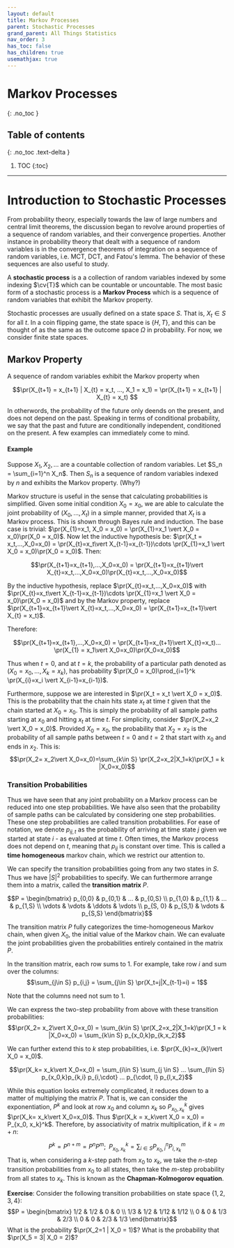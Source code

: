 ```yaml
---
layout: default
title: Markov Processes
parent: Stochastic Processes
grand_parent: All Things Statistics
nav_order: 3
has_toc: false
has_children: true
usemathjax: true
---
```


# Markov Processes
{: .no_toc }

## Table of contents
{: .no_toc .text-delta }

1. TOC
{:toc}

---

$\newcommand{\reals}{\mathbb{R}}$ $\newcommand{\nats}{\mathbb{N}}$ $\newcommand{\ind}{\mathbb{1}}$  $\newcommand{\pr}{\mathbb{P}}$ $\newcommand{\cv}[1]{\mathcal{#1}}$ $\newcommand{\nul}{\varnothing}$ $\newcommand{\eps}{\varepsilon}$ $\newcommand{\E}{\mathbb{E}}$ 

# Introduction to Stochastic Processes

From probability theory, especially towards the law of large numbers and central limit theorems, the discussion began to revolve around properties of a sequence of random variables, and their convergence properties. Another instance in probability theory that dealt with a sequence of random variables is in the convergence theorems of integration on a sequence of random variables, i.e. MCT, DCT, and Fatou's lemma. The behavior of these sequences are also useful to study.

A **stochastic process** is a a collection of random variables indexed by some indexing $\cv{T}$ which can be countable or uncountable. The most basic form of a stochastic process is a **Markov Process** which is a sequence of random variables that exhibit the Markov property. 

Stochastic processes are usually defined on a state space $S$. That is, $X_t \in S$ for all $t$. In a coin flipping game, the state space is $\{H,T\}$, and this can be thought of as the same as the outcome space $\Omega$ in probability. For now, we consider finite state spaces.

## Markov Property

A sequence of random variables exhibit the Markov property when

$$\pr(X_{t+1} = x_{t+1} | X_{t} = x_t, ..., X_1 = x_1) = \pr(X_{t+1} = x_{t+1} | X_{t} = x_t) $$

In otherwords, the probability of the future only deends on the present, and does not depend on the past. Speaking in terms of conditional probability, we say that the past and future are conditionally independent, conditioned on the present. A few examples can immediately come to mind.

#### Example

Suppose $X_1, X_2,...$ are a countable collection of random variables. Let $S_n = \sum_{i=1}^n X_n$. Then $S_n$ is a sequence of random variables indexed by $n$ and exhibits the Markov property. (Why?)


Markov structure is useful in the sense that calculating probabilities is simplified. Given some initial condition $X_0 = x_0$, we are able to calculate the joint probability of $(X_0,...,X_t)$ in a simple manner, provided that $X_t$ is a Markov process. This is shown through Bayes rule and induction. The base case is trivial: $\pr(X_{1}=x_1, X_0 = x_0) = \pr(X_{1}=x_1 \vert X_0 = x_0)\pr(X_0 = x_0)$. Now let the inductive hypothesis be: $\pr(X_t = x_t,...,X_0=x_0) = \pr(X_{t}=x_t\vert X_{t-1}=x_{t-1})\cdots \pr(X_{1}=x_1 \vert X_0 = x_0)\pr(X_0 = x_0)$. Then:

$$\pr(X_{t+1}=x_{t+1},...,X_0=x_0) = \pr(X_{t+1}=x_{t+1}\vert X_{t}=x_t,...,X_0=x_0)\pr(X_{t}=x_t,...,X_0=x_0)$$

By the inductive hypothesis, replace $\pr(X_{t}=x_t,...,X_0=x_0)$ with $\pr(X_{t}=x_t\vert X_{t-1}=x_{t-1})\cdots \pr(X_{1}=x_1 \vert X_0 = x_0)\pr(X_0 = x_0)$ and by the Markov property, replace $\pr(X_{t+1}=x_{t+1}\vert X_{t}=x_t,...,X_0=x_0) = \pr(X_{t+1}=x_{t+1}\vert X_{t} = x_t)$. 

Therefore:

$$\pr(X_{t+1}=x_{t+1},...,X_0=x_0) = \pr(X_{t+1}=x_{t+1}\vert X_{t}=x_t)... \pr(X_{1} = x_1\vert X_0=x_0)\pr(X_0=x_0)$$

Thus when $t=0$, and at $t=k$, the probability of a particular path denoted as $(X_0=x_0,...,X_k = x_k)$, has probability $\pr(X_0 = x_0)\prod_{i=1}^k \pr(X_{i}=x_i \vert X_{i-1}=x_{i-1})$.

Furthermore, suppose we are interested in $\pr(X_t = x_t \vert X_0 = x_0)$. This is the probability that the chain hits state $x_t$ at time $t$ given that the chain started at $X_0 = x_0$. This is simply the probability of all sample paths starting at $x_0$ and hitting $x_t$ at time $t$. For simplicity, consider $\pr(X_2=x_2 \vert X_0 = x_0)$. Provided $X_0 = x_0$, the probability that $X_2 = x_2$ is the probability of all sample paths between $t=0$ and $t=2$ that start with $x_0$ and ends in $x_2$. This is:
$$\pr(X_2= x_2\vert X_0=x_0)=\sum_{k\in S} \pr(X_2=x_2|X_1=k)\pr(X_1 = k |X_0=x_0)$$


### Transition Probabilities 

Thus we have seen that any joint probability on a Markov process can be reduced into one step probabilities. We have also seen that the probability of sample paths can be calculated by considering one step probabilities. These one step probabilities are called transition probabilities. For ease of notation, we denote $p_{ij,t}$ as the probability of arriving at time state $j$ given we started at state $i$ - as evaluated at time $t$. Often times, the Markov process does not depend on $t$, meaning that $p_{ij}$ is constant over time. This is called a **time homogeneous** markov chain, which we restrict our attention to. 

We can specify the transition probabilities going from any two states in $S$. Thus we have $\vert S \vert^2$ probabilities to specify. We can furthermore arrange them into a matrix, called the **transition matrix** $P$. 

$$P = \begin{bmatrix} p_{0,0} & p_{0,1} & ... & p_{0,S} \\
p_{1,0} & p_{1,1} & ... & p_{1,S}  \\
\vdots & \vdots & \ddots & \vdots \\
p_{S, 0} & p_{S,1} & \vdots & p_{S,S}
\end{bmatrix}$$

The transition matrix $P$ fully categorizes the time-homogeneous Markov chain, when given $X_0$, the initial value of the Markov chain. We can evaluate the joint probabilities given the probabilities entirely contained in the matrix $P$.  

In the transition matrix, each row sums to 1. For example, take row $i$ and sum over the columns:
$$\sum_{j\in S} p_{i,j} = \sum_{j\in S} \pr(X_t=j|X_{t-1}=i) = 1$$

Note that the columns need not sum to 1. 

We can express the two-step probability from above with these transition probabilities:
$$\pr(X_2= x_2\vert X_0=x_0) = \sum_{k\in S} \pr(X_2=x_2|X_1=k)\pr(X_1 = k |X_0=x_0) = \sum_{k\in S} p_{x_0,k}p_{k,x_2}$$

We can further extend this to $k$ step probabilities, i.e. $\pr(X_{k}=x_{k}\vert X_0 = x_0)$. 

$$\pr(X_k= x_k\vert X_0=x_0) = \sum_{i\in S} \sum_{j \in S} ... \sum_{l\in S} p_{x_0,k}p_{k,i} p_{i,\cdot} ... p_{\cdot, l} p_{l,x_2}$$

While this equation looks extremely complicated, it reduces down to a matter of multiplying the matrix $P$. That is, we can consider the exponentiation, $P^k$ and look at row $x_0$ and column $x_k$ so $P_{x_0, x_k}^k$ gives $\pr(X_k= x_k\vert X_0=x_0)$. Thus $\pr(X_k = x_k\vert X_0 = x_0) = P_{x_0, x_k}^k$. Therefore, by associativity of matrix multiplication, if $k=m+n$:

$$P^{k} = P^{n+m} = P^{n}P^{m};\;\; P^{k}_{x_0, x_k} = \sum_{i\in S} P^n_{x_0, i} P^m_{i,x_k}$$
That is, when considering a $k$-step path from $x_0$ to $x_k$, we take the $n$-step transition probabilities from $x_0$ to all states, then take the $m$-step probability from all states to $x_k$. This is known as the **Chapman-Kolmogorov equation**.

**Exercise**: Consider the following transition probabilities on state space $\{1,2,3,4\}$:
$$P = \begin{bmatrix} 1/2 & 1/2 & 0 & 0 \\
1/3 & 1/2 & 1/12 & 1/12 \\
0 & 0 & 1/3 & 2/3 \\
0 & 0 & 2/3 & 1/3
\end{bmatrix}$$
What is the probability $\pr(X_2=1 | X_0 = 1)$? What is the probability that $\pr(X_5 = 3| X_0 = 2)$?

